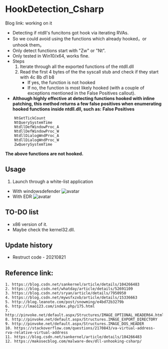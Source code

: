 # HookDetection_Csharp

Blog link: working on it

- Detecting if ntdll's funcitons got hook via iterating RVAs.
- So we could avoid using the functions which already hooked，or unhook them。 
- Only detect functions start with "Zw" or "Nt".
- Only tested in Win10/x64, works fine.
- Steps
	1. Iterate through all the exported functions of the ntdll.dll
	2. Read the first 4 bytes of the the syscall stub and check if they start with 4c 8b d1 b8
		- If yes, the function is not hooked
		- If no, the function is most likely hooked (with a couple of exceptions mentioned in the False Positives callout).
- **Although highly effective at detecting functions hooked with inline patching, this method returns a few false positives when enumerating hooked functions inside ntdll.dll, such as:**
**False Positives**
```
	NtGetTickCount
	NtQuerySystemTime
	NtdllDefWindowProc_A
	NtdllDefWindowProc_W
	NtdllDialogWndProc_A
	NtdllDialogWndProc_W
	ZwQuerySystemTime
```
**The above functions are not hooked.**
## Usage 
1. Launch through a white-list application
- With windowsdefender
	![avatar](https://raw.githubusercontent.com/Kara-4search/tempPic/main/HookDetection_WD.png)
- With EDR
	![avatar](https://raw.githubusercontent.com/Kara-4search/tempPic/main/HookDetection_EDR.jpeg)



## TO-DO list
- x86 version of it.
- Maybe check the kernel32.dll.

## Update history
- Restruct code - 20210821


## Reference link:
	1. https://blog.csdn.net/sankernel/article/details/104266483
	2. https://blog.csdn.net/whatday/article/details/52691109
	3. https://blog.csdn.net/sryan/article/details/7950950
	4. https://blog.csdn.net/mywsfxzxb/article/details/15336663
	5. http://blog.leanote.com/post/snowming/e4bd72b3279b
	6. http://lmao123.com/index.php/175.html
	7. http://pinvoke.net/default.aspx/Structures/IMAGE_OPTIONAL_HEADER64.html
	8. http://pinvoke.net/default.aspx/Structures.IMAGE_EXPORT_DIRECTORY
	9. http://pinvoke.net/default.aspx/Structures.IMAGE_DOS_HEADER
	10. https://stackoverflow.com/questions/2170843/va-virtual-address-rva-relative-virtual-address
	11. https://blog.csdn.net/sankernel/article/details/104266483
	12. https://makosecblog.com/malware-dev/dll-unhooking-csharp/